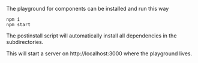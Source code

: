 The playground for components can be installed and run this way

```
npm i
npm start
```

The postinstall script will automatically install all dependencies in the subdirectories.

This will start a server on http://localhost:3000 where the playground lives.

